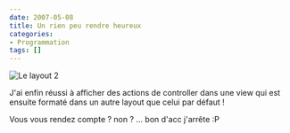 ```yaml
---
date: 2007-05-08
title: Un rien peu rendre heureux
categories:
- Programmation
tags: []
---
```

<img src="https://dlgjp9x71cipk.cloudfront.net/2007/05/le_layout_2.png" alt="Le layout 2" />

J'ai enfin réussi à afficher des actions de controller dans une view qui est ensuite formaté dans un autre layout que celui par défaut !

Vous vous rendez compte ?
non ? ... bon d'acc j'arrête :P
